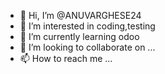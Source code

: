 - 👋 Hi, I’m @ANUVARGHESE24
- 👀 I’m interested in coding,testing
- 🌱 I’m currently learning odoo
- 💞️ I’m looking to collaborate on ...
- 📫 How to reach me ...

<!---
ANUVARGHESE24/ANUVARGHESE24 is a ✨ special ✨ repository because its `README.md` (this file) appears on your GitHub profile.
You can click the Preview link to take a look at your changes.
--->

